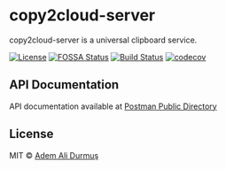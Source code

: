 # copy2cloud-server

copy2cloud-server is a universal clipboard service.

[![License](https://img.shields.io/github/license/ademalidurmus/copy2cloud-server)](https://github.com/ademalidurmus/copy2cloud-server/blob/master/LICENSE)
[![FOSSA Status](https://app.fossa.com/api/projects/git%2Bgithub.com%2Fademalidurmus%2Fcopy2cloud-server.svg?type=shield)](https://app.fossa.com/projects/git%2Bgithub.com%2Fademalidurmus%2Fcopy2cloud-server?ref=badge_shield)
[![Build Status](https://travis-ci.org/ademalidurmus/copy2cloud-server.svg?branch=master)](https://travis-ci.org/ademalidurmus/copy2cloud-server)
[![codecov](https://codecov.io/gh/ademalidurmus/copy2cloud-server/branch/master/graph/badge.svg?token=N737QM5KHP)](https://codecov.io/gh/ademalidurmus/copy2cloud-server)

## API Documentation

API documentation available at [Postman Public Directory](https://documenter.getpostman.com/view/5001481/UVeMJj4S)

## License

MIT © [Adem Ali Durmuş](https://github.com/ademalidurmus)